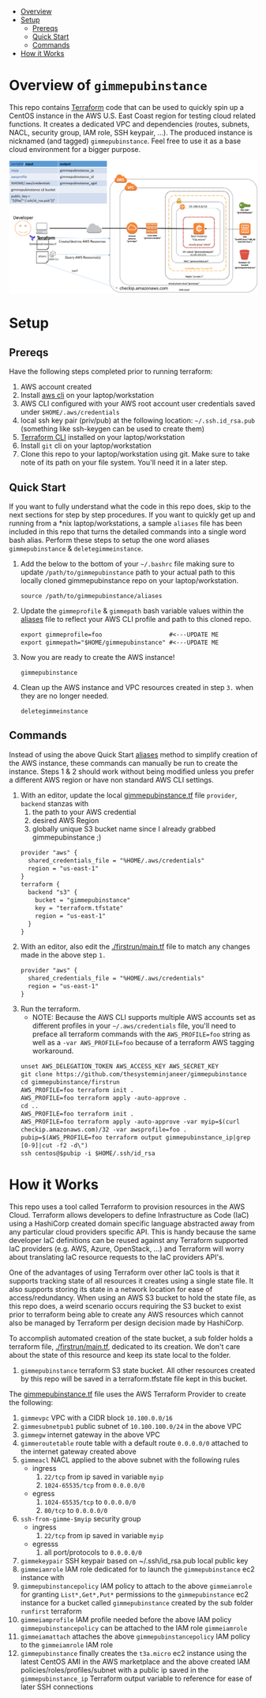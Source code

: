 
* [Overview](#overview-of-gimmepubinstance)
* [Setup](#setup)
  * [Prereqs](#prereqs)
  * [Quick Start](#quick-start)
  * [Commands](#commands)
* [How it Works](#how-it-works)

# Overview of `gimmepubinstance`
This repo contains [Terraform](https://www.terraform.io/) code that can be used to quickly spin up a CentOS instance in the AWS U.S. East Coast region for testing cloud related functions. It creates a dedicated VPC and dependencies (routes, subnets, NACL, security group, IAM role, SSH keypair, ...). The produced instance is nicknamed (and tagged) `gimmepubinstance`. Feel free to use it as a base cloud environment for a bigger purpose.


![arch](images/architecture.png)

# Setup

## Prereqs
Have the following steps completed prior to running terraform:
1. AWS account created
1. Install [aws cli](https://aws.amazon.com/cli/) on your laptop/workstation
1. AWS CLI configured with your AWS root account user credentials saved under `$HOME/.aws/credentials`
1. local ssh key pair (priv/pub) at the following location: `~/.ssh.id_rsa.pub` (something like ssh-keygen can be used to create them)
1. [Terraform CLI](https://www.terraform.io/downloads.html) installed on your laptop/workstation
1. Install `git` cli on your laptop/workstation
1. Clone this repo to your laptop/workstation using git. Make sure to take note of its path on your file system. You'll need it in a later step.


## Quick Start
If you want to fully understand what the code in this repo does, skip to the next sections for step by step procedures. If you want to quickly get up and running from a \*nix laptop/workstations, a sample `aliases` file has been included in this repo that turns the detailed commands into a single word bash alias. Perform these steps to setup the one word aliases  `gimmepubinstance` & `deletegimmeinstance`.
1. Add the below to the bottom of your `~/.bashrc` file making sure to update `/path/to/gimmepubinstance` path to your actual path to this locally cloned gimmepubinstance repo on your laptop/workstation.
   ```
   source /path/to/gimmepubinstance/aliases
   ```
2. Update the `gimmeprofile` & `gimmepath` bash variable values within the [aliases](./aliases) file to reflect your AWS CLI profile and path to this cloned repo.
   ```
   export gimmeprofile=foo                   #<---UPDATE ME
   export gimmepath="$HOME/gimmepubinstance" #<---UPDATE ME
   ```
3. Now you are ready to create the AWS instance!
   ```
   gimmepubinstance
   ```
4. Clean up the AWS instance and VPC resources created in step `3.` when they are no longer needed.
   ```
   deletegimmeinstance
   ```

## Commands
Instead of using the above Quick Start [aliases](./aliases) method to simplify creation of the AWS instance, these commands can manually be run to create the instance. Steps 1 & 2 should work without being modified unless you prefer a different AWS region or have non standard AWS CLI settings.
1. With an editor, update the local [gimmepubinstance.tf](./gimmepubinstance.tf) file `provider`, `backend` stanzas with
   1. the path to your AWS credential
   2. desired AWS Region
   3. globally unique S3 bucket name since I already grabbed gimmepubinstance ;)
   ```
   provider "aws" {
     shared_credentials_file = "%HOME/.aws/credentials"
     region = "us-east-1"
   }
   terraform {
     backend "s3" {
       bucket = "gimmepubinstance"
       key = "terraform.tfstate"
       region = "us-east-1"
     }
   }
   ```
1. With an editor, also edit the [./firstrun/main.tf](./firstrun/main.tf) file to match any changes made in the above step `1.`
   ```
   provider "aws" {
     shared_credentials_file = "%HOME/.aws/credentials"
     region = "us-east-1"
   }
   ```
1. Run the terraform.
   * NOTE: Because the AWS CLI supports multiple AWS accounts set as different profiles in your `~/.aws/credentials` file, you'll need to preface all terraform commands with the `AWS_PROFILE=foo` string as well as a `-var AWS_PROFILE=foo` because of a terraform AWS tagging workaround.
   ```
   unset AWS_DELEGATION_TOKEN AWS_ACCESS_KEY AWS_SECRET_KEY
   git clone https://github.com/thesystemninjaneer/gimmepubinstance
   cd gimmepubinstance/firstrun
   AWS_PROFILE=foo terraform init .
   AWS_PROFILE=foo terraform apply -auto-approve .
   cd ..
   AWS_PROFILE=foo terraform init .
   AWS_PROFILE=foo terraform apply -auto-approve -var myip=$(curl checkip.amazonaws.com)/32 -var awsprofile=foo .
   pubip=$(AWS_PROFILE=foo terraform output gimmepubinstance_ip|grep [0-9]|cut -f2 -d\")
   ssh centos@$pubip -i $HOME/.ssh/id_rsa
   ```

# How it Works

This repo uses a tool called Terraform to provision resources in the AWS Cloud. Terraform allows developers to define Infrastructure as Code (IaC) using a HashiCorp created domain specific language abstracted away from any particular cloud providers specific API. This is handy because the same developer IaC definitions can be reused against any Terraform supported IaC providers (e.g. AWS, Azure, OpenStack, ...) and Terraform will worry about translating IaC resource requests to the IaC providers API's.

One of the advantages of using Terraform over other IaC tools is that it supports tracking state of all resources it creates using a single state file. It also supports storing its state in a network location for ease of access/redundancy. When using an AWS S3 bucket to hold the state file, as this repo does, a weird scenario occurs requiring the S3 bucket to exist prior to terraform being able to create any AWS resources which cannot also be managed by Terraform per design decision made by HashiCorp.

To accomplish automated creation of the state bucket, a sub folder holds a terraform file, [./firstrun/main.tf](./firstrun/main.tf), dedicated to its creation. We don't care about the state of this resource and keep its state local to the folder.
1. `gimmepubinstance` terraform S3 state bucket. All other resources created by this repo will be saved in a terraform.tfstate file kept in this bucket.

The [gimmepubinstance.tf](./gimmepubinstance.tf) file uses the AWS Terraform Provider to create the following:
1. `gimmevpc` VPC with a CIDR block `10.100.0.0/16`
1. `gimmesubnetpub1` public subnet of `10.100.100.0/24` in the above VPC
1. `gimmegw` internet gateway in the above VPC
1. `gimmeroutetable` route table with a default route `0.0.0.0/0` attached to the internet gateway created above
1. `gimmeacl` NACL applied to the above subnet with the following rules
   * ingress
     1. `22/tcp` from ip saved in variable `myip`
     1. `1024-65535/tcp` from `0.0.0.0/0`
   * egress
     1. `1024-65535/tcp` to `0.0.0.0/0`
     1. `80/tcp` to `0.0.0.0/0`
1. `ssh-from-gimme-$myip` security group
   * ingress
     1. `22/tcp` from ip saved in variable `myip`
   * egresss
     1. all port/protocols to `0.0.0.0/0`
1. `gimmekeypair` SSH keypair based on ~/.ssh/id_rsa.pub local public key
1. `gimmeiamrole` IAM role dedicated for to launch the `gimmepubinstance` ec2 instance with
1. `gimmepubinstancepolicy` IAM policy to attach to the above `gimmeiamrole` for granting `List*,Get*,Put*` permissions to the `gimmepubinstance` ec2 instance for a bucket called `gimmepubinstance` created by the sub folder `runfirst` terraform
1. `gimmeiamprofile` IAM profile needed before the above IAM policy `gimmepubinstancepolicy` can be attached to the IAM role `gimmeiamrole`
1. `gimmeiamattach` attaches the above `gimmepubinstancepolicy` IAM policy to the `gimmeiamrole` IAM role
1. `gimmepubinstance` finally creates the `t3a.micro` ec2 instance using the latest CentOS AMI in the AWS marketplace and the above created IAM policies/roles/profiles/subnet with a public ip saved in the `gimmepubinstance_ip` Terraform output variable to reference for ease of later SSH connections
